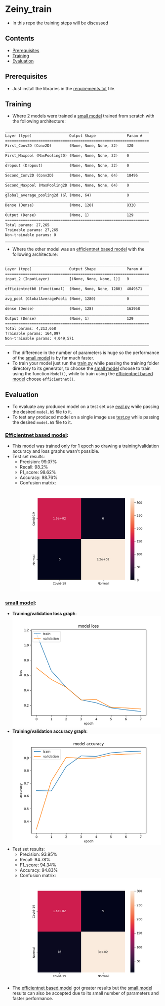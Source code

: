 # Zeiny_train
- In this repo the training steps will be discussed

## Contents
- [Prerequisites](#prerequisites)
- [Training](#training)
- [Evaluation](#evaluation)

## Prerequisites
- Just install the libraries in the [requirements.txt](requirements.txt) file.

## Training
- Where 2 models were trained a [small model](models/model_small.h5) trained from scratch with the following architecture:
```
_________________________________________________________________
Layer (type)                 Output Shape              Param #
=================================================================
First_Conv2D (Conv2D)        (None, None, None, 32)    320
_________________________________________________________________
First_Maxpool (MaxPooling2D) (None, None, None, 32)    0
_________________________________________________________________
dropout (Dropout)            (None, None, None, 32)    0
_________________________________________________________________
Second_Conv2D (Conv2D)       (None, None, None, 64)    18496
_________________________________________________________________
Second_Maxpool (MaxPooling2D (None, None, None, 64)    0
_________________________________________________________________
global_average_pooling2d (Gl (None, 64)                0
_________________________________________________________________
Dense (Dense)                (None, 128)               8320
_________________________________________________________________
Output (Dense)               (None, 1)                 129
=================================================================
Total params: 27,265
Trainable params: 27,265
Non-trainable params: 0
_________________________________________________________________
```
- Where the other model was an [efficientnet based model](models/model_efficientnet.h5) with the following architecture:
```
_________________________________________________________________
Layer (type)                 Output Shape              Param #
=================================================================
input_2 (InputLayer)         [(None, None, None, 1)]   0
_________________________________________________________________
efficientnetb0 (Functional)  (None, None, None, 1280)  4049571
_________________________________________________________________
avg_pool (GlobalAveragePooli (None, 1280)              0
_________________________________________________________________
dense (Dense)                (None, 128)               163968
_________________________________________________________________
Output (Dense)               (None, 1)                 129
=================================================================
Total params: 4,213,668
Trainable params: 164,097
Non-trainable params: 4,049,571
_________________________________________________________________
```
- The difference in the number of parameters is huge so the performance of the [small model](models/model_small.h5) is by far much faster.
- To train your model just run the [train.py](train.py) while passing the training folder directory to its generator, to choose the [small model](models/model_small.h5) choose to train using the function `Model()`, while to train using the [efficientnet based model](models/model_efficientnet.h5) choose `efficientnet()`.

## Evaluation
- To evaluate any produced model on a test set use [eval.py](eval.py) while passing the desired `model.h5` file to it.
- To test any produced model on a single image use [test.py](test.py) while passing the desired `model.h5` file to it.
### [Efficientnet based model](models/model_efficientnet.h5):
- This model was trained only for 1 epoch so drawing a training/validation accuracy and loss graphs wasn't possible.
- Test set results:            
  - Precision: 99.07%               
  - Recall: 98.2%              
  - F1_score: 98.62%                
  - Accuracy: 98.76%                 
  - Confusion matrix:                  
  ![alt text](images/cm_efficientnet.png)

### [small model](models/model_small.h5):
- **Training/validation loss graph**:                
![alt text](images/loss.png)
- **Training/validation accuracy graph**:                
![alt text](images/acc.png)
- Test set results:                   
  - Precision: 93.95%                
  - Recall: 94.78%                  
  - F1_score: 94.34%                 
  - Accuracy: 94.83%                 
  - Confusion matrix:               
  ![alt text](images/cm_small_model.png)
- The [efficientnet based model](models/model_efficientnet.h5) got greater results but the [small model](models/model_small.h5) results can also be accepted due to its small number of parameters and faster performance.
